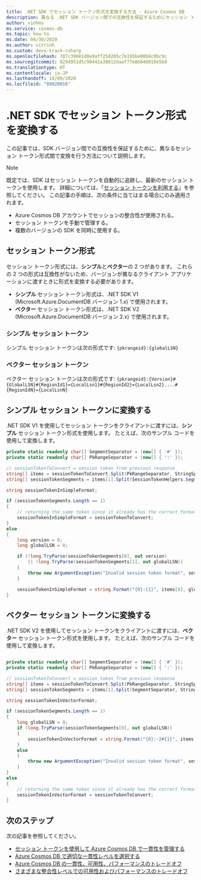 ```yaml
---
title: .NET SDK でセッション トークン形式を変換する方法 - Azure Cosmos DB
description: 異なる .NET SDK バージョン間での互換性を保証するためにセッション トークン形式を変換する方法について説明します。
author: vinhms
ms.service: cosmos-db
ms.topic: how-to
ms.date: 04/30/2020
ms.author: vitrinh
ms.custom: devx-track-csharp
ms.openlocfilehash: 787c39681d0e9aff25d205c7b195be00b8c0bc9c
ms.sourcegitcommit: 829d951d5c90442a38012daaf77e86046018e5b9
ms.translationtype: HT
ms.contentlocale: ja-JP
ms.lasthandoff: 10/09/2020
ms.locfileid: "89020016"
---
```

# <a name="convert-session-token-formats-in-net-sdk"></a>.NET SDK でセッション トークン形式を変換する

この記事では、SDK バージョン間での互換性を保証するために、異なるセッション トークン形式間で変換を行う方法について説明します。

> [!NOTE]
> 既定では、SDK はセッション トークンを自動的に追跡し、最新のセッション トークンを使用します。  詳細については、「[セッション トークンを利用する](how-to-manage-consistency.md#utilize-session-tokens)」を参照してください。 この記事の手順は、次の条件に当てはまる場合にのみ適用されます。
> * Azure Cosmos DB アカウントでセッションの整合性が使用される。
> * セッション トークンを手動で管理する。
> * 複数のバージョンの SDK を同時に使用する。

## <a name="session-token-formats"></a>セッション トークン形式

セッション トークン形式には、**シンプル**と**ベクター**の 2 つがあります。  これらの 2 つの形式は互換性がないため、バージョンが異なるクライアント アプリケーションに渡すときに形式を変換する必要があります。
- **シンプル** セッション トークン形式は、.NET SDK V1 (Microsoft.Azure.DocumentDB バージョン 1.x) で使用されます。
- **ベクター** セッション トークン形式は、.NET SDK V2 (Microsoft.Azure.DocumentDB バージョン 2.x) で使用されます。

### <a name="simple-session-token"></a>シンプル セッション トークン

シンプル セッション トークンは次の形式です: `{pkrangeid}:{globalLSN}`

### <a name="vector-session-token"></a>ベクター セッション トークン

ベクター セッション トークンは次の形式です: `{pkrangeid}:{Version}#{GlobalLSN}#{RegionId1}={LocalLsn1}#{RegionId2}={LocalLsn2}....#{RegionIdN}={LocalLsnN}`

## <a name="convert-to-simple-session-token"></a>シンプル セッション トークンに変換する

.NET SDK V1 を使用してセッション トークンをクライアントに渡すには、**シンプル** セッション トークン形式を使用します。  たとえば、次のサンプル コードを使用して変換します。

```csharp
private static readonly char[] SegmentSeparator = (new[] { '#' });
private static readonly char[] PkRangeSeparator = (new[] { ':' });

// sessionTokenToConvert = session token from previous response
string[] items = sessionTokenToConvert.Split(PkRangeSeparator, StringSplitOptions.RemoveEmptyEntries);
string[] sessionTokenSegments = items[1].Split(SessionTokenHelpers.SegmentSeparator, StringSplitOptions.RemoveEmptyEntries);

string sessionTokenInSimpleFormat;

if (sessionTokenSegments.Length == 1)
{
    // returning the same token since it already has the correct format
    sessionTokenInSimpleFormat = sessionTokenToConvert;
}
else
{
    long version = 0;
    long globalLSN = 0;

    if (!long.TryParse(sessionTokenSegments[0], out version)
        || !long.TryParse(sessionTokenSegments[1], out globalLSN))
    {
        throw new ArgumentException("Invalid session token format", sessionTokenToConvert);
    }

    sessionTokenInSimpleFormat = string.Format("{0}:{1}", items[0], globalLSN);
}
```

## <a name="convert-to-vector-session-token"></a>ベクター セッション トークンに変換する

.NET SDK V2 を使用してセッション トークンをクライアントに渡すには、**ベクター** セッション トークン形式を使用します。  たとえば、次のサンプル コードを使用して変換します。

```csharp

private static readonly char[] SegmentSeparator = (new[] { '#' });
private static readonly char[] PkRangeSeparator = (new[] { ':' });

// sessionTokenToConvert = session token from previous response
string[] items = sessionTokenToConvert.Split(PkRangeSeparator, StringSplitOptions.RemoveEmptyEntries);
string[] sessionTokenSegments = items[1].Split(SegmentSeparator, StringSplitOptions.RemoveEmptyEntries);

string sessionTokenInVectorFormat;

if (sessionTokenSegments.Length == 1)
{
    long globalLSN = 0;
    if (long.TryParse(sessionTokenSegments[0], out globalLSN))
    {
        sessionTokenInVectorFormat = string.Format("{0}:-2#{1}", items[0], globalLSN);
    }
    else
    {
        throw new ArgumentException("Invalid session token format", sessionTokenToConvert);
    }
}
else
{
    // returning the same token since it already has the correct format
    sessionTokenInVectorFormat = sessionTokenToConvert;
}
```

## <a name="next-steps"></a>次のステップ

次の記事を参照してください。

* [セッション トークンを使用して Azure Cosmos DB で一貫性を管理する](how-to-manage-consistency.md#utilize-session-tokens)
* [Azure Cosmos DB で適切な一貫性レベルを選択する](consistency-levels-choosing.md)
* [Azure Cosmos DB の一貫性、可用性、パフォーマンスのトレードオフ](consistency-levels-tradeoffs.md)
* [さまざまな整合性レベルでの可用性およびパフォーマンスのトレードオフ](consistency-levels-tradeoffs.md)

